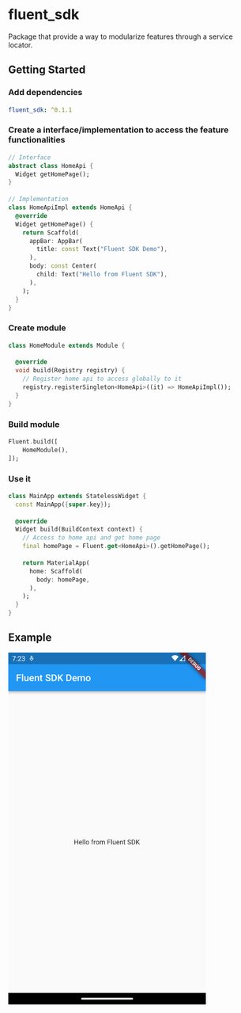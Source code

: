 # fluent_sdk
Package that provide a way to modularize features through a service locator.

## Getting Started

### Add dependencies

```yaml
fluent_sdk: ^0.1.1
```

### Create a interface/implementation to access the feature functionalities

```dart
// Interface
abstract class HomeApi {
  Widget getHomePage();
}

// Implementation
class HomeApiImpl extends HomeApi {
  @override
  Widget getHomePage() {
    return Scaffold(
      appBar: AppBar(
        title: const Text("Fluent SDK Demo"),
      ),
      body: const Center(
        child: Text("Hello from Fluent SDK"),
      ),
    );
  }
}
```

### Create module

```dart
class HomeModule extends Module {

  @override
  void build(Registry registry) {
    // Register home api to access globally to it
    registry.registerSingleton<HomeApi>((it) => HomeApiImpl());
  }
}
```

### Build module

```dart
Fluent.build([
    HomeModule(),
]);
```

### Use it
```dart
class MainApp extends StatelessWidget {
  const MainApp({super.key});

  @override
  Widget build(BuildContext context) {
    // Access to home api and get home page
    final homePage = Fluent.get<HomeApi>().getHomePage();

    return MaterialApp(
      home: Scaffold(
        body: homePage,
      ),
    );
  }
}

```

## Example

<img src="https://raw.githubusercontent.com/aosorio-avilez/flutter_fluent/main/resources/fluent_sdk_example.png" width="400" />
